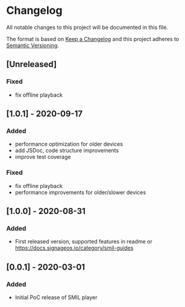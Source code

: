 # Changelog
All notable changes to this project will be documented in this file.

The format is based on [Keep a Changelog](http://keepachangelog.com/en/1.0.0/)
and this project adheres to [Semantic Versioning](http://semver.org/spec/v2.0.0.html).

## [Unreleased]
### Fixed
- fix offline playback

## [1.0.1] - 2020-09-17
### Added
- performance optimization for older devices
- add JSDoc, code structure improvements
- improve test coverage

### Fixed
- fix offline playback
- performance improvements for older/slower devices

## [1.0.0] - 2020-08-31
### Added
- First released version, supported features in readme or https://docs.signageos.io/category/smil-guides

## [0.0.1] - 2020-03-01
### Added
- Initial PoC release of SMIL player
